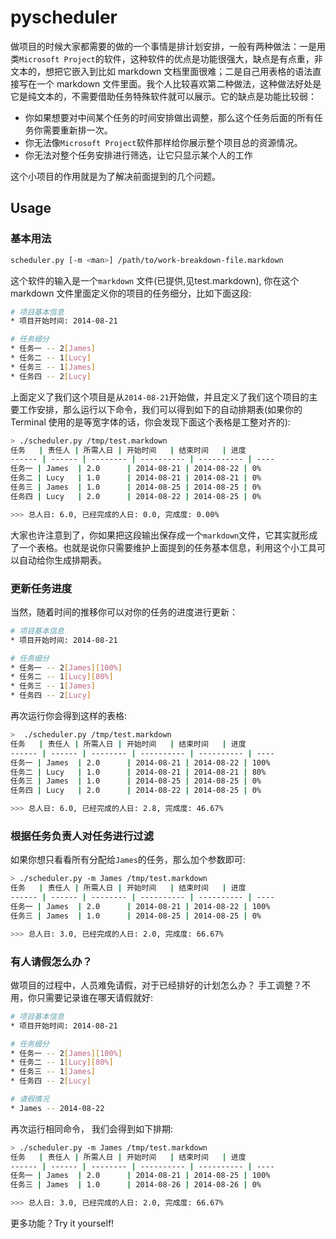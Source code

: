 pyscheduler
===========

做项目的时候大家都需要的做的一个事情是排计划安排，一般有两种做法：一是用类`Microsoft Project`的软件，这种软件的优点是功能很强大，缺点是有点重，非文本的，想把它嵌入到比如 markdown 文档里面很难；二是自己用表格的语法直接写在一个 markdown 文件里面。我个人比较喜欢第二种做法，这种做法好处是它是纯文本的，不需要借助任务特殊软件就可以展示。它的缺点是功能比较弱：

* 你如果想要对中间某个任务的时间安排做出调整，那么这个任务后面的所有任务你需要重新排一次。
* 你无法像`Microsoft Project`软件那样给你展示整个项目总的资源情况。
* 你无法对整个任务安排进行筛选，让它只显示某个人的工作

这个小项目的作用就是为了解决前面提到的几个问题。


## Usage

### 基本用法

```bash
scheduler.py [-m <man>] /path/to/work-breakdown-file.markdown
```

这个软件的输入是一个`markdown` 文件(已提供,见test.markdown), 你在这个 markdown 文件里面定义你的项目的任务细分，比如下面这段:

```bash
# 项目基本信息
* 项目开始时间: 2014-08-21

# 任务细分
* 任务一 -- 2[James]
* 任务二 -- 1[Lucy]
* 任务三 -- 1[James]
* 任务四 -- 2[Lucy]
```

上面定义了我们这个项目是从`2014-08-21`开始做，并且定义了我们这个项目的主要工作安排，那么运行以下命令，我们可以得到如下的自动排期表(如果你的 Terminal 使用的是等宽字体的话，你会发现下面这个表格是工整对齐的):

```bash
> ./scheduler.py /tmp/test.markdown
任务   | 责任人 | 所需人日 | 开始时间   | 结束时间   | 进度
------ | ------ | -------- | ---------- | ---------- | ----
任务一 | James  | 2.0      | 2014-08-21 | 2014-08-22 | 0%  
任务二 | Lucy   | 1.0      | 2014-08-21 | 2014-08-21 | 0%  
任务三 | James  | 1.0      | 2014-08-25 | 2014-08-25 | 0%  
任务四 | Lucy   | 2.0      | 2014-08-22 | 2014-08-25 | 0%  

>>> 总人日: 6.0, 已经完成的人日: 0.0, 完成度: 0.00%
```

大家也许注意到了，你如果把这段输出保存成一个`markdown`文件，它其实就形成了一个表格。也就是说你只需要维护上面提到的任务基本信息，利用这个小工具可以自动给你生成排期表。


### 更新任务进度

当然，随着时间的推移你可以对你的任务的进度进行更新：

```bash
# 项目基本信息
* 项目开始时间: 2014-08-21

# 任务细分
* 任务一 -- 2[James][100%]
* 任务二 -- 1[Lucy][80%]
* 任务三 -- 1[James]
* 任务四 -- 2[Lucy]
```
    
再次运行你会得到这样的表格:

```bash
>  ./scheduler.py /tmp/test.markdown
任务   | 责任人 | 所需人日 | 开始时间   | 结束时间   | 进度
------ | ------ | -------- | ---------- | ---------- | ----
任务一 | James  | 2.0      | 2014-08-21 | 2014-08-22 | 100%
任务二 | Lucy   | 1.0      | 2014-08-21 | 2014-08-21 | 80% 
任务三 | James  | 1.0      | 2014-08-25 | 2014-08-25 | 0%  
任务四 | Lucy   | 2.0      | 2014-08-22 | 2014-08-25 | 0%  

>>> 总人日: 6.0, 已经完成的人日: 2.8, 完成度: 46.67%
```


### 根据任务负责人对任务进行过滤

如果你想只看看所有分配给`James`的任务，那么加个参数即可:

```bash
> ./scheduler.py -m James /tmp/test.markdown
任务   | 责任人 | 所需人日 | 开始时间   | 结束时间   | 进度
------ | ------ | -------- | ---------- | ---------- | ----
任务一 | James  | 2.0      | 2014-08-21 | 2014-08-22 | 100%
任务三 | James  | 1.0      | 2014-08-25 | 2014-08-25 | 0%  

>>> 总人日: 3.0, 已经完成的人日: 2.0, 完成度: 66.67%
```

### 有人请假怎么办？

做项目的过程中，人员难免请假，对于已经排好的计划怎么办？ 手工调整？不用，你只需要记录谁在哪天请假就好:

```bash
# 项目基本信息
* 项目开始时间: 2014-08-21

# 任务细分
* 任务一 -- 2[James][100%]
* 任务二 -- 1[Lucy][80%]
* 任务三 -- 1[James]
* 任务四 -- 2[Lucy]

# 请假情况
* James -- 2014-08-22
```

再次运行相同命令， 我们会得到如下排期:

```bash
> ./scheduler.py -m James /tmp/test.markdown
任务   | 责任人 | 所需人日 | 开始时间   | 结束时间   | 进度
------ | ------ | -------- | ---------- | ---------- | ----
任务一 | James  | 2.0      | 2014-08-21 | 2014-08-25 | 100%
任务三 | James  | 1.0      | 2014-08-26 | 2014-08-26 | 0%  

>>> 总人日: 3.0, 已经完成的人日: 2.0, 完成度: 66.67%
```

更多功能？Try it yourself!
